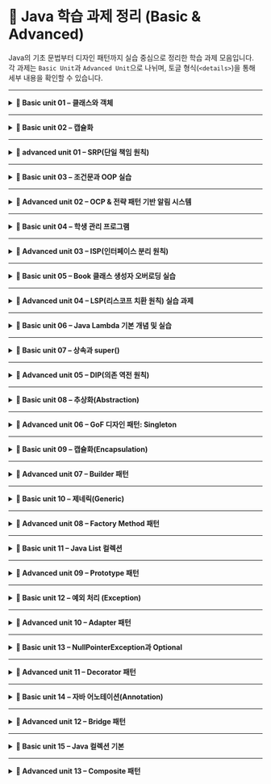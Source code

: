 # 📘 Java 학습 과제 정리 (Basic & Advanced)

Java의 기초 문법부터 디자인 패턴까지 실습 중심으로 정리한 학습 과제 모음입니다.  
각 과제는 `Basic Unit`과 `Advanced Unit`으로 나뉘며, 토글 형식(`<details>`)을 통해 세부 내용을 확인할 수 있습니다.

---

<details>
<summary><strong>📘 Basic unit 01 – 클래스와 객체</strong></summary>

<br>

## 1. 클래스 와 객체

## 🧑‍💻 **과제 개요**

- **주제**: "간단한 도서 관리 시스템(Book Management System)" 만들기

---

## 📚 **과제 상세 내용**

### 1️⃣ 기본 클래스 설계

아래 클래스들을 설계하고 구현합니다.

### ✅ `Book` 클래스

- **필드**
    - `String title`
    - `String author`
    - `String isbn`
    - `boolean isBorrowed`
- **메서드**
    - 생성자
    - `borrowBook()` — 대여 처리
    - `returnBook()` — 반납 처리
    - `toString()` — 책 정보 문자열 반환

---

### ✅ `Member` 클래스

- **필드**
    - `String name`
    - `String memberId`
    - `ArrayList<Book> borrowedBooks`
- **메서드**
    - 생성자
    - `borrow(Book book)` — 책 대여
    - `returnBook(Book book)` — 책 반납
    - `listBorrowedBooks()` — 대여 중인 책 목록 출력

---

### ✅ `Library` 클래스

- **필드**
    - `ArrayList<Book> books`
    - `ArrayList<Member> members`
- **메서드**
    - `addBook(Book book)`
    - `addMember(Member member)`
    - `findBookByTitle(String title)`
    - `listAllBooks()`
    - `listAvailableBooks()`

</details>

---

<details>
<summary><strong>📘 Basic unit 02 – 캡슐화</strong></summary>

<br>

## 🟢 문제 1: 기본 캡슐화 연습

### 💬 문제

`Account` 클래스를 작성하세요.

- **필드** *(모두 private)*
  - `String accountNumber`
  - `String ownerName`
  - `double balance`
- **메서드**
  - `deposit(double amount)` — 입금
  - `withdraw(double amount)` — 출금
  - `printAccountInfo()` — 계좌 정보 출력

### ✅ 요구사항

- 외부에서 `balance` 값을 직접 변경할 수 없도록 하고, 반드시 `deposit()`과 `withdraw()`를 통해서만 변경하도록 설계하세요.
- 잔액이 부족할 때 출금이 불가능하도록 처리하세요.
- 실행해볼 수 있는 `Main` 메소드 (`AccountProcessor` 클래스)를 만드세요.

---

## 🟠 문제 2: 캡슐화 심화

### 💬 문제

`Employee` 클래스를 작성하세요.

- **필드** *(모두 private)*
  - `String name`
  - `double salary`
  - `String department`
- **메서드**
  - 생성자
  - Getter (모든 필드)
  - Setter (`salary`는 Setter 제공하지 않음)
  - `changeDepartment(String newDepartment)` — 부서 변경

### ✅ 요구사항

- `salary`는 외부에서 수정할 수 없도록 하고, 읽기만 가능하게 하세요.
- 부서는 `changeDepartment()` 메서드를 통해서만 변경할 수 있도록 설계하세요.
- 실행해볼 수 있는 `Main` 메소드 (`EmployeeProcessor` 클래스)를 만드세요.

</details>

---

<details>
<summary><strong>📙 advanced unit 01 – SRP(단일 책임 원칙)</strong></summary>

<br>

## 📌 과제 개요

- **목적**: 단일 책임 원칙(Single Responsibility Principle, SRP)을 이해하고 코드에 적용
- **언어**: Java (다른 OOP 언어도 가능)
- **주제**: "리포트 생성 및 출력 프로그램" 개선

---

## 🎯 과제 시나리오

한 회사에서 간단한 보고서(Report)를 작성하고 출력하는 프로그램을 개발했습니다.  
그러나 처음 작성된 코드는 **단일 클래스가 여러 가지 역할**을 동시에 하고 있어 유지보수와 확장에 어려움이 있습니다.

---

## ⚠️ 초기 코드

```java
public class Report {
    private String title;
    private String content;

    public Report(String title, String content) {
        this.title = title;
        this.content = content;
    }

    public void printReport() {
        System.out.println("Title: " + title);
        System.out.println("Content: " + content);
    }

    public void saveToFile(String fileName) {
        try {
            java.io.FileWriter writer = new java.io.FileWriter(fileName);
            writer.write("Title: " + title + "\n");
            writer.write("Content: " + content + "\n");
            writer.close();
        } catch (Exception e) {
            e.printStackTrace();
        }
    }
}
```

---

## 🔍 문제점

* `Report` 클래스가 다음 역할을 **모두** 수행하고 있음:

  * 데이터 관리 (제목, 내용)
  * 보고서 출력
  * 파일 저장
* 이로 인해 **단일 책임 원칙 위배**:

  * 변경 사항이 생길 때마다 **한 클래스에 여러 이유로 수정**이 필요함
  * 출력 방식이 바뀌거나, 저장 방식이 바뀌면 Report 자체를 수정해야 함

</details>

---

<details>
<summary><strong>📘 Basic unit 03 – 조건문과 OOP 실습</strong></summary>

<br>

## 🟢 과제 개요

이 과제에서는 **객체 지향 프로그래밍(OOP)의 기본 개념**과 **조건문**을 함께 연습합니다.  
학생들은 실제 객체를 설계하고, 객체의 속성과 메서드를 작성하며, 조건문을 통해 로직을 제어하는 코드를 작성하게 됩니다.

---

## 🟢 과제 시나리오

여러분은 **온라인 쇼핑몰**의 시스템을 개발하는 개발자입니다.  
쇼핑몰에는 여러 고객(`Customer`)이 있으며, 고객은 **회원 등급에 따라 할인 혜택**을 받습니다.

회원 등급은 다음과 같습니다:

- **BASIC**: 할인 없음
- **SILVER**: 5% 할인
- **GOLD**: 10% 할인

---

## 🟢 요구사항

### 1️⃣ `Customer` 클래스 작성

- **필드(속성)**:
  - `String name`
  - `String grade`
  - `int point`

- **메서드**:
  - `int calculateDiscountPrice(int price)`  
    → 입력받은 상품 가격에서 **회원 등급에 따라 할인된 가격을 반환**합니다.
  - `void showCustomerInfo()`  
    → **고객 이름, 등급, 적립 포인트를 출력**합니다.

---

### 2️⃣ 조건문 사용

- `calculateDiscountPrice()` 메서드 내부에서  
  `if-else` 조건문을 사용하여 등급에 따른 할인률을 계산합니다.

---

## 🟢 추가 과제 (선택)

- `earnPoints(int price)` 메서드를 만들어서  
  → **구매 금액의 1%를 적립 포인트로 추가**하는 기능을 구현하세요.

- 고객 등급에 따라 **추가 포인트를 더 주는 방식으로 확장**해보세요.

예:
- GOLD 등급: 기본 1% + 추가 2% → 총 3% 포인트 적립
- SILVER 등급: 기본 1% + 추가 1% → 총 2% 포인트 적립

</details>

---

<details>
<summary><strong>📙 Advanced unit 02 – OCP & 전략 패턴 기반 알림 시스템</strong></summary>

<br>

## 🧑‍💻 과제 시나리오: 알림(Notification) 시스템 설계

---

### 💡 배경

당신은 한 스타트업의 개발자입니다.  
회사에서는 다양한 방식(이메일, SMS, 앱 푸시 등)으로 사용자에게 알림을 보냅니다.  
기존에는 **이메일 알림만 존재**했지만, 앞으로는 **다양한 알림 방식이 추가될 예정**입니다.

---

## ✅ 단계별 구현

### ✅ 단계 1: 기본 구현

- `Notification` 클래스 작성
  - `send()` 메서드 구현 → `"이메일 전송 완료"` 출력
- `main()` 메서드에서 `Notification` 객체를 생성하고 `send()` 호출
  - 단일 이메일 알림 전송 기능만 포함

---

### ✅ 단계 2: 새로운 요구사항 추가

- 마케팅 팀 요청으로 **SMS 알림 기능을 추가**
- 기존 코드를 **최대한 수정하지 않고** 기능 확장
- 🔑 **힌트**: OCP(Open-Closed Principle) 원칙 적용 → 기존 클래스는 그대로 두고 새로운 클래스를 추가하여 확장

---

### ✅ 단계 3: 인터페이스/추상 클래스 도입

- `Notification` 인터페이스(또는 추상 클래스)를 정의
  - `send()` 메서드 선언
- 하위 구현 클래스 작성:
  - `EmailNotification`
  - `SMSNotification`
- `main()` 메서드에서 `Notification` 타입으로 객체를 생성해 호출
  - → **알림 방식이 유연하게 교체 가능**

---

### ✅ 단계 4: 추가 확장

- `PushNotification` 클래스 추가
- 클라이언트 코드에서 **알림 방식을 조합**하여 여러 방식으로 전송 가능하도록 구현

예:
```java
List<Notification> notifications = List.of(
    new EmailNotification(),
    new SMSNotification(),
    new PushNotification()
);

for (Notification n : notifications) {
    n.send();
}
```

---

### ✅ ✨ 보너스 미션: 전략 패턴(Strategy Pattern) 적용

* 알림 전송 방식을 **전략 패턴으로 설계**
* `NotificationSender` 클래스가 전략(`Notification` 인터페이스 구현체)을 받아서 실행

예:

```java
public class NotificationSender {
    private Notification strategy;

    public NotificationSender(Notification strategy) {
        this.strategy = strategy;
    }

    public void execute() {
        strategy.send();
    }
}
```

* 이렇게 하면 실행 시점에 전략을 바꾸는 유연한 알림 시스템을 만들 수 있습니다.

</details>

---

<details>
<summary><strong>📘 Basic unit 04 – 학생 관리 프로그램</strong></summary>

<br>

## 📝 과제: 학생 관리 프로그램 만들기

---

### 📄 과제 내용

1. `Student` 클래스를 작성하세요.

- **속성**:
  - `String name`
  - `int score`

- **메서드**:
  - `void printInfo()` — 학생의 점수를 출력
  - `boolean getHighScore()` — 점수가 90점 이상이면 true 반환

---

2. `Main` 클래스에서 다음 작업을 수행하세요.

- `Student` 객체 5개 이상 생성
- `ArrayList<Student>`에 추가
- `for` 반복문으로 모든 학생의 정보를 출력

---

3. 평균 점수 구하기

- 모든 학생의 평균 점수를 구하고 출력하세요.

---

4. 🔁 선택 과제 (optional)

- `getHighScore()`를 활용해 90점 이상 학생만 출력하기
- 학생을 **점수 순서대로 정렬**하여 출력하기
- `Scanner`를 사용하여 **사용자로부터 학생 정보 입력받기** 기능 추가

</details>

---

<details>
<summary><strong>📙 Advanced unit 03 – ISP(인터페이스 분리 원칙)</strong></summary>

<br>

## 💡 과제 시나리오

### 🔌 배경

당신은 **스마트 홈 시스템**을 개발 중입니다.  
여러 기기(에어컨, 세탁기, 냉장고, 조명 등)가 하나의 공통 인터페이스를 구현하도록 설계되어 있습니다.

```java
public interface SmartDevice {
    void turnOn();
    void turnOff();
    void setTemperature(int temp);
    void setTimer(int seconds);
    void playMusic(String song);
}
````

---

### ⚠️ 문제점

* 모든 기기에 `setTemperature()`와 `playMusic()` 기능이 필요하지 않음
* 예: **조명은 온도 조절/음악 재생 불필요**
* 따라서 이 인터페이스는 **ISP(Interface Segregation Principle)** 를 위반하고 있음

---

## 🛠️ 과제 내용

### 1️⃣ 기존 인터페이스 분석

* 위 인터페이스가 **왜 ISP를 위반하는지** 이유를 문서화하세요.
* 필요하지 않은 기능을 강제로 구현하게 만드는 것이 왜 문제가 되는지 정리

---

### 2️⃣ 인터페이스 재설계

* 기능별로 **작은 인터페이스**로 분리

예시:

```java
public interface PowerControllable {
    void turnOn();
    void turnOff();
}

public interface TemperatureControllable {
    void setTemperature(int temp);
}

public interface MusicPlayable {
    void playMusic(String song);
}

public interface TimerControllable {
    void setTimer(int seconds);
}
```

---

### 3️⃣ 구체 클래스 구현

아래 세 기기를 구현하고, **필요한 인터페이스만 구현**하도록 작성하세요:

* `Light` 클래스 → `PowerControllable`만 구현
* `AirConditioner` 클래스 → `PowerControllable`, `TemperatureControllable`
* `SmartSpeaker` 클래스 → `PowerControllable`, `MusicPlayable`

> 각 클래스에서 필요 없는 기능을 포함하지 않도록 인터페이스를 분리하여 설계하세요.

</details>

---

<details>
<summary><strong>📘 Basic unit 05 – Book 클래스 생성자 오버로딩 실습</strong></summary>

<br>

## 📘 과제 제목: Book 클래스 만들기

---

### 📌 목적

- 클래스 설계
- 생성자 오버로딩 연습
- 필드 초기화 확인

---

### 🧩 요구 사항

#### ✅ 1. `Book` 클래스 정의

다음과 같은 **필드**를 갖는 `Book` 클래스를 생성하세요:

- `String title` : 책 제목
- `String author` : 저자
- `int price` : 가격

---

#### ✅ 2. 생성자 오버로딩

- **기본 생성자**  
  → 제목, 저자, 가격을 `"제목 없음"`, `"저자 미상"`, `0`으로 초기화

- **매개변수 2개 생성자**  
  → 제목과 저자를 받아 초기화하고 가격은 `0`으로 설정

- **매개변수 3개 생성자**  
  → 모든 필드를 전달받아 초기화

---

#### ✅ 3. 출력용 메서드

- `void printInfo()` 메서드를 작성하세요.  
  → 다음 형식으로 출력되도록 구현:
```

제목: OOO / 저자: OOO / 가격: OOO원

````

</details>

---

<details>
<summary><strong>📙 Advanced unit 04 – LSP(리스코프 치환 원칙) 실습 과제</strong></summary>

<br>

## ✨ 실습 과제

---

### ✅ 문제 1: `Rectangle`과 `Square` 설계하기

1. `Shape`라는 추상 클래스를 작성하세요.

- 추상 메서드: `int getArea()`

2. `Rectangle` 클래스를 작성하세요.

- 속성: `width`, `height`
- 메서드:
  - `setWidth(int width)`
  - `setHeight(int height)`
  - `getArea()`

3. `Square` 클래스를 작성하세요.

- `Rectangle` 클래스를 **상속**
- `setWidth()`와 `setHeight()`를 **재정의**
  - 항상 **가로 = 세로**가 되도록 설정

4. `Main` 클래스에서 실험 코드 작성:

```java
Rectangle rect = new Square();
rect.setWidth(5);
rect.setHeight(10);
System.out.println(rect.getArea());
````

* ❓ 예상한 넓이와 실제 출력된 넓이가 왜 다른지 설명하세요.

---

### ✅ 문제 2: LSP 위반 분석하기

* 위 코드에서 발생한 문제를 **분석**하세요.
* ❓ `Square`가 `Rectangle`을 상속받으면 안 되는 이유는?
* ❓ 리스코프 치환 원칙(LSP)의 관점에서 **위반된 부분은 무엇인가요?**

---

### ✅ 문제 3: 설계를 개선하기

* `Square`가 `Rectangle`을 **상속받지 않도록 변경**

* `Rectangle`, `Square` 모두 **`Shape`를 직접 상속**하도록 변경

* 각각의 클래스에서 `getArea()`를 올바르게 구현

* `Main` 클래스에서 `Shape[]` 또는 `List<Shape>`에
  `Rectangle`, `Square` 객체를 담고 **반복문으로 넓이 출력**

* ❓ 개선된 설계가 어떻게 **LSP를 만족**하게 되었는지 설명하세요.

</details>

---

<details>
<summary><strong>📘 Basic unit 06 – Java Lambda 기본 개념 및 실습</strong></summary>

<br>

## 💡 Java Lambda란?

**람다(Lambda Expression)**는 간단한 "익명 함수"를 표현하는 문법입니다.  
Java 8부터 도입되었으며, 주로 아래의 목적을 위해 사용됩니다:

- 불필요한 익명 클래스 제거
- 코드 간결화
- 컬렉션/스트림 처리 간편화

---

## ✍️ 기본 문법

```java
(매개변수) -> { 실행문 }
````

### ✅ 예제 1: 간단한 함수

```java
(x, y) -> x + y
```

### ✅ 예제 2: 매개변수 하나

```java
n -> n * n
```

(괄호 생략 가능)

### ✅ 예제 3: 블록 형태

```java
(x, y) -> {
    int sum = x + y;
    return sum;
}
```

---

## 🧩 클래스 vs Lambda 비교

### <클래스 방식>

```java
public class Calculator {
    public static int add(int x, int y) {
        return x + y;
    }

    public static void main(String[] args) {
        int result = add(5, 3);
        System.out.println("5 + 3 = " + result);
    }
}
```

### \<Lambda 방식>

```java
import java.util.function.BiFunction;

public class Calculator {
    public static void main(String[] args) {
        BiFunction<Integer, Integer, Integer> add = (x, y) -> x + y;

        int result = add.apply(5, 3);
        System.out.println("5 + 3 = " + result);
    }
}
```

---

## ✅ 함수형 인터페이스

람다는 반드시 **함수형 인터페이스**와 함께 사용됩니다.

> 함수형 인터페이스: 추상 메서드가 **하나만 있는** 인터페이스
> 예: `Runnable`, `Comparator<T>`, `Function<T, R>`, `Predicate<T>`, ...

### Runnable 예제

```java
Runnable run = () -> System.out.println("Hello Lambda!");
run.run();
```

### Comparator 예제

```java
Comparator<Integer> comp = (a, b) -> a - b;
int result = comp.compare(5, 3);  // 출력: 2
```

---

## 💬 Stream과 함께 사용

```java
List<String> list = List.of("apple", "banana", "orange");

list.stream()
    .filter(s -> s.contains("a"))
    .forEach(s -> System.out.println(s));
```

---

## ✅ 문법 축약 규칙

* 매개변수 하나면 괄호 생략 가능
* 실행문 하나면 중괄호 `{}` 생략 가능
* `return`도 생략 가능

### 예시 (비교):

```java
// 익명 클래스 방식
Comparator<String> comp = new Comparator<String>() {
    public int compare(String a, String b) {
        return a.compareTo(b);
    }
};

// 람다식
Comparator<String> comp = (a, b) -> a.compareTo(b);
```

---

## 🧩 함수형 인터페이스 예시

```java
@FunctionalInterface
interface MyFunction {
    int doSomething(int x, int y);
}

// 사용 예
MyFunction add = (a, b) -> a + b;
System.out.println(add.doSomething(3, 4));  // 출력: 7
```

---

## 🧰 주요 함수형 인터페이스 (java.util.function)

| 인터페이스             | 메서드 시그니처              | 설명                      |
| ----------------- | --------------------- | ----------------------- |
| Function\<T, R>   | `R apply(T t)`        | 입력 T → 출력 R             |
| Consumer<T>       | `void accept(T t)`    | 입력만 있고 출력 없음            |
| Supplier<T>       | `T get()`             | 입력 없이 T를 반환             |
| Predicate<T>      | `boolean test(T t)`   | 조건 판별                   |
| UnaryOperator<T>  | `T apply(T t)`        | T → T (Function 특수화)    |
| BinaryOperator<T> | `T apply(T t1, T t2)` | T, T → T (Function 특수화) |

---

## 🧪 실습 예제

### ✅ 1. Runnable - 쓰레드 실행 간단화

```java
public class LambdaExample1 {
    public static void main(String[] args) {
        Runnable r1 = new Runnable() {
            public void run() {
                System.out.println("Thread 1 실행");
            }
        };

        Runnable r2 = () -> System.out.println("Thread 2 실행");

        new Thread(r1).start();
        new Thread(r2).start();
    }
}
```

---

### ✅ 2. Comparator - 리스트 정렬

```java
import java.util.*;

public class LambdaExample2 {
    public static void main(String[] args) {
        List<String> names = Arrays.asList("Kim", "Lee", "Park", "Choi");

        names.sort((a, b) -> a.length() - b.length());

        names.forEach(System.out::println);
    }
}
```

---

### ✅ 3. Consumer - forEach로 출력

```java
import java.util.function.Consumer;
import java.util.Arrays;
import java.util.List;

public class LambdaExample3 {
    public static void main(String[] args) {
        List<Integer> nums = Arrays.asList(10, 20, 30);

        Consumer<Integer> printNum = n -> System.out.println("값: " + n);

        nums.forEach(printNum);
    }
}
```

---

### ✅ 4. Predicate - 조건 필터링

```java
import java.util.function.Predicate;
import java.util.Arrays;
import java.util.List;

public class LambdaExample4 {
    public static void main(String[] args) {
        List<String> names = Arrays.asList("apple", "banana", "avocado", "grape");

        Predicate<String> startsWithA = s -> s.startsWith("a");

        names.stream()
            .filter(startsWithA)
            .forEach(System.out::println); // 출력: apple, avocado
    }
}
```

---

### ✅ 5. Function - 변환 후 출력

```java
import java.util.function.Function;
import java.util.Arrays;
import java.util.List;

public class LambdaExample5 {
    public static void main(String[] args) {
        List<String> list = Arrays.asList("one", "two", "three");

        Function<String, Integer> lengthFunction = s -> s.length();

        list.stream()
            .map(lengthFunction)
            .forEach(System.out::println); // 출력: 3, 3, 5
    }
}
```

---

## ⚠️ 주의사항

* 람다는 반드시 추상 메서드가 **1개뿐인 인터페이스(@FunctionalInterface)** 에서만 사용 가능
* 상태 없는(stateless) 방식으로 사용하는 것이 바람직
* Checked Exception은 람다 내부에서 반드시 **try-catch 처리하거나 throws** 해야 함

</details>

---

<details>
<summary><strong>📘 Basic unit 07 – 상속과 super()</strong></summary>

<br>

## 📁 예제 구조 요약

- **부모 클래스**: `Person`
- **자식 클래스 1**: `Student`
- **자식 클래스 2**: `Worker`
- 메인 클래스에서 각 객체를 생성하고, 상속된 메서드와 고유 메서드를 호출

---

## 💡 클래스 설계

### 1. `Person` 클래스 (부모)

```java
public class Person {
    String name;
    int age;

    public Person(String name, int age) {
        this.name = name;
        this.age = age;
    }

    public void introduce() {
        System.out.println("안녕하세요, 저는 " + name + "이고 나이는 " + age + "살입니다.");
    }
}
```

---

### 2. `Student` 클래스 (자식)

```java
public class Student extends Person {
    String school;

    public Student(String name, int age, String school) {
        super(name, age); // 부모 생성자 호출
        this.school = school;
    }

    public void study() {
        System.out.println(name + "은(는) " + school + "에서 공부하고 있습니다.");
    }
}
```

---

### 3. `Worker` 클래스 (자식)

```java
public class Worker extends Person {
    String company;

    public Worker(String name, int age, String company) {
        super(name, age);
        this.company = company;
    }

    public void work() {
        System.out.println(name + "은(는) " + company + "에서 일하고 있습니다.");
    }
}
```

---

### 4. `Main` 클래스에서 객체 생성 및 실행

```java
public class Main {
    public static void main(String[] args) {
        Student s = new Student("지민", 20, "서울대학교");
        Worker w = new Worker("민수", 30, "카카오");

        s.introduce(); // Person 클래스 메서드
        s.study();     // Student 클래스 메서드

        System.out.println();

        w.introduce(); // Person 클래스 메서드
        w.work();      // Worker 클래스 메서드
    }
}
```

---

## 🖥️ 실행 결과

```bash
안녕하세요, 저는 지민이고 나이는 20살입니다.
지민은(는) 서울대학교에서 공부하고 있습니다.

안녕하세요, 저는 민수이고 나이는 30살입니다.
민수은(는) 카카오에서 일하고 있습니다.
```

---

## 🎯 연습 포인트

* `super()`를 통한 생성자 호출
* 상속된 메서드(`introduce`) 사용
* 자식 클래스 고유 메서드 호출
* 객체 다형성 연습 (업캐스팅/다운캐스팅 추가 가능)

</details>

---


<details>
<summary><strong>📙 Advanced unit 05 – DIP(의존 역전 원칙)</strong></summary>

<br>

# 📘 DIP 과제 : 결제 시스템 설계

---

## 🎯 과제 목표

- DIP(Dependency Inversion Principle)를 통해 결제 시스템의 유연성과 확장성을 확보한다.
- 추상화된 인터페이스를 중심으로 고수준 모듈이 저수준 모듈에 의존하지 않도록 설계한다.
- DIP를 통해 **“카드 → 계좌 → 포인트” 등 다양한 결제 수단을 플러그인처럼 교체 가능하게** 설계해본다.

---

## 🧾 과제 시나리오

당신은 쇼핑몰의 **결제 시스템**을 개발하고 있습니다. 기본적으로 **신용카드 결제**를 지원하며, 추후에 **계좌이체, 포인트 결제, 가상화폐 결제** 등을 추가할 수 있어야 합니다.

---

## ❌ Step 1: DIP를 위반한 결제 시스템 작성

```java
public class CardPayment {
    public void pay(int amount) {
        System.out.println("카드로 " + amount + "원 결제합니다.");
    }
}

public class OrderService {
    private CardPayment cardPayment = new CardPayment();

    public void checkout(int amount) {
        cardPayment.pay(amount);
    }
}
```

### 🔍 문제점

* `OrderService`는 `CardPayment`에 직접 의존하므로 다른 결제수단으로 확장하거나 교체하기 어려움
* DIP 위반 구조

---

## ✅ Step 2: DIP 적용하여 리팩토링

### 리팩토링 요구사항

1. **`Payment` 인터페이스**를 생성하세요.
2. `CardPayment`, `BankTransfer`, `PointPayment` 클래스는 `Payment` 인터페이스를 구현하도록 하세요.
3. `OrderService`는 `Payment` 인터페이스에만 의존하도록 변경하고, 생성자 주입을 통해 의존성을 주입받도록 하세요.

### 기대 예시

```java
public interface Payment {
    void pay(int amount);
}

public class CardPayment implements Payment {
    public void pay(int amount) {
        System.out.println("카드로 " + amount + "원 결제합니다.");
    }
}

public class PointPayment implements Payment {
    public void pay(int amount) {
        System.out.println("포인트로 " + amount + "원 결제합니다.");
    }
}

public class OrderService {
    private final Payment payment;

    public OrderService(Payment payment) {
        this.payment = payment;
    }

    public void checkout(int amount) {
        payment.pay(amount);
    }
}
```

---

## 🧪 Step 3: 테스트 코드

```java
public class Main {
    public static void main(String[] args) {
        Payment card = new CardPayment();
        Payment point = new PointPayment();

        OrderService order1 = new OrderService(card);
        order1.checkout(10000);

        OrderService order2 = new OrderService(point);
        order2.checkout(5000);
    }
}
```

</details>

---

<details>
<summary><strong>📘 Basic unit 08 – 추상화(Abstraction)</strong></summary>

<br>

## 🧠 추상화(Abstraction)란?

### 📌 개념

**추상화란** 복잡한 내부 구현을 숨기고, **중요한 기능만을 외부에 드러내는 객체지향 설계 원칙**입니다.  
사용자는 *어떻게 동작하는지*보다는 *무엇을 할 수 있는지*에 집중할 수 있게 됩니다.

> "무엇을 할 수 있는지 정의하고, 어떻게 동작하는지는 숨긴다."

### 📎 Java에서 추상화 구현 방법

1. **추상 클래스 (`abstract class`)** – 일부 구현 가능, 상속 후 확장
2. **인터페이스 (`interface`)** – 구현 없이 계약(기능 정의)만, 다중 구현 가능

---

## ✅ 추상 클래스 예시

```java
abstract class Animal {
    abstract void makeSound();

    void sleep() {
        System.out.println("Animal is sleeping...");
    }
}

class Dog extends Animal {
    @Override
    void makeSound() {
        System.out.println("Woof!");
    }
}
````

---

## ✅ 인터페이스 예시

```java
interface Flyable {
    void fly();
}

class Airplane implements Flyable {
    @Override
    public void fly() {
        System.out.println("Airplane is flying!");
    }
}
```

---

## 🧪 추상화의 장점

| 장점      | 설명                        |
| ------- | ------------------------- |
| 코드 구조화  | 인터페이스를 통한 일관된 규약 제공       |
| 유지보수성   | 구현체만 교체하면 기능 확장 가능        |
| 다형성과 결합 | 다양한 구현체를 동일한 방식으로 다룰 수 있음 |

---

## 💻 코딩 과제

### 🎯 과제 1: `Shape` 추상 클래스

```java
abstract class Shape {
    abstract double area();
}

class Rectangle extends Shape {
    private double width;
    private double height;

    Rectangle(double w, double h) {
        this.width = w;
        this.height = h;
    }

    double area() {
        return width * height;
    }
}

class Circle extends Shape {
    private double radius;

    Circle(double r) {
        this.radius = r;
    }

    double area() {
        return Math.PI * radius * radius;
    }
}

public class Main {
    public static void main(String[] args) {
        Shape s1 = new Rectangle(4, 5);
        Shape s2 = new Circle(3);

        System.out.println(s1.area());
        System.out.println(s2.area());
    }
}
```

---

### 🎯 과제 2: `Payment` 인터페이스

```java
interface Payment {
    void pay(int amount);
}

class CreditCardPayment implements Payment {
    public void pay(int amount) {
        System.out.println("Credit card paid: " + amount);
    }
}

class KakaoPay implements Payment {
    public void pay(int amount) {
        System.out.println("KakaoPay paid: " + amount);
    }
}

public class Main {
    public static void main(String[] args) {
        Payment method;

        method = new CreditCardPayment();
        method.pay(5000);

        method = new KakaoPay();
        method.pay(7000);
    }
}
```

---

## 🔚 정리

* **추상화는 중요한 것만 외부에 보여줌**
* **추상 클래스는 공통 로직 + 템플릿 제공**
* **인터페이스는 동작 계약을 정의하고 구현은 다양한 방식으로 가능**

</details>

---

<details>
<summary><strong>📙 Advanced unit 06 – GoF 디자인 패턴: Singleton</strong></summary>

<br>

## 📖 GoF 디자인 패턴이란?

GoF(Gang of Four) 디자인 패턴은 소프트웨어 설계에서 자주 반복되는 문제를 해결하기 위한 **23가지 설계 패턴**을 체계화한 것입니다.

> 출처: 『Design Patterns: Elements of Reusable Object-Oriented Software (1994)』

---

## 🧱 패턴 분류

### 1. 생성(Creational) 패턴
- Singleton, Factory Method, Abstract Factory, Builder, Prototype

### 2. 구조(Structural) 패턴
- Adapter, Bridge, Composite, Decorator, Facade, Flyweight, Proxy

### 3. 행위(Behavioral) 패턴
- Observer, Strategy, Command, Iterator, Mediator, Memento, State, Template Method, Chain of Responsibility, Visitor, Interpreter

---

## 🧭 Singleton 패턴이란?

### 🔹 정의
- 하나의 인스턴스만 생성하고, 어디서든 동일한 객체를 사용할 수 있도록 보장하는 패턴

### 🔹 사용 예
- 설정 관리, 로그 시스템, DB 연결 관리, 캐시 등

---

## ✅ 1. Lazy Initialization (기본 구현)

```java
public class Singleton {
    private static Singleton instance;

    private Singleton() {}

    public static Singleton getInstance() {
        if (instance == null) {
            instance = new Singleton();
        }
        return instance;
    }
}
````

⚠️ 멀티스레드 환경에서는 인스턴스가 2개 생성될 수 있음

---

## ✅ 2. Synchronized 방식

```java
public class Singleton {
    private static Singleton instance;

    private Singleton() {}

    public static synchronized Singleton getInstance() {
        if (instance == null) {
            instance = new Singleton();
        }
        return instance;
    }
}
```

✅ 스레드 안전 / ⚠️ 성능 저하 우려

---

## ✅ 3. Double-Checked Locking

```java
public class Singleton {
    private static volatile Singleton instance;

    private Singleton() {}

    public static Singleton getInstance() {
        if (instance == null) {
            synchronized(Singleton.class) {
                if (instance == null) {
                    instance = new Singleton();
                }
            }
        }
        return instance;
    }
}
```

✅ 성능 + 스레드 안전 모두 만족
🔍 `volatile`: 중간 생성 상태에서 노출 방지

---

## ✅ 4. 내부 정적 클래스 (Lazy Holder Idiom)

```java
public class Singleton {
    private Singleton() {}

    private static class Holder {
        private static final Singleton INSTANCE = new Singleton();
    }

    public static Singleton getInstance() {
        return Holder.INSTANCE;
    }
}
```

✅ 가장 안전하고 효율적인 방식
✅ Lazy Loading, 성능 우수

---

## 🧪 테스트 코드

```java
public class Main {
    public static void main(String[] args) {
        Singleton a = Singleton.getInstance();
        Singleton b = Singleton.getInstance();

        System.out.println(a == b);  // true
    }
}
```

---

## 🔚 요약

| 방식                     | 스레드 안전 | 성능 | 권장 여부 |
| ---------------------- | ------ | -- | ----- |
| Lazy 초기화               | ❌      | ✅  | ❌     |
| synchronized 메서드       | ✅      | ❌  | ⚠️    |
| Double-Checked Locking | ✅      | ✅  | ✅     |
| 내부 정적 클래스              | ✅      | ✅  | ✅👍   |

</details>

---

<details>
<summary><strong>📘 Basic unit 09 – 캡슐화(Encapsulation)</strong></summary>

<br>

## 🔐 캡슐화(Encapsulation)란?

### ✅ 정의

Java에서 **캡슐화**는 클래스의 **필드(멤버 변수)**를 `private`으로 선언하여 **외부에서 직접 접근하지 못하게 막고**, **public getter/setter 메서드**를 통해 간접적으로 접근하도록 만드는 것을 말합니다.

> ➤ 핵심은 "정보 은닉 (Information Hiding)"  
> ➤ 데이터를 보호하고, 객체가 스스로 자신의 상태를 관리하도록 합니다.

---

## 🧪 실습 예제: `Student` 클래스 만들기

### 🎯 목표

- 필드에 직접 접근하지 않고 메서드로만 접근하도록 설계
- 유효성 검사 포함한 setter 메서드 활용

### 📄 `Student.java`

```java
public class Student {
    private String name;
    private int score;

    public Student(String name, int score) {
        this.name = name;
        setScore(score);
    }

    public String getName() {
        return name;
    }

    public int getScore() {
        return score;
    }

    public void setScore(int score) {
        if (score >= 0 && score <= 100) {
            this.score = score;
        } else {
            System.out.println("점수는 0 ~ 100 사이여야 합니다.");
        }
    }

    public void printInfo() {
        System.out.println("이름: " + name + ", 점수: " + score);
    }
}
````

---

### 📄 `Main.java`

```java
public class Main {
    public static void main(String[] args) {
        Student s1 = new Student("홍길동", 85);
        s1.printInfo();

        s1.setScore(95);
        s1.printInfo();

        s1.setScore(150);  // 유효성 검사 실패
    }
}
```

---

## 🔍 요약 정리

| 항목              | 설명            |
| --------------- | ------------- |
| `private`       | 외부에서 직접 접근 방지 |
| `getter/setter` | 안전한 접근 수단 제공  |
| 유효성 검사          | 무결성 유지 가능     |
| `printInfo()`   | 외부 출력 메서드 제공  |

---

## 🧩 연습 과제

1. `grade` 필드를 추가하고 1\~6만 허용하도록 설정
2. 점수를 기준으로 `"A"`, `"B"`, `"C"` 등의 등급을 반환하는 `getGradeLevel()` 메서드 작성
3. 여러 학생을 리스트에 담고 반복 출력

</details>

---

<details>
<summary><strong>📙 Advanced unit 07 – Builder 패턴</strong></summary>

<br>

## 🧱 Builder 디자인 패턴이란?

### ✅ 정의

**Builder 패턴**은 복잡한 객체의 생성 과정을 단계별로 분리하여,  
**객체 생성 로직을 캡슐화**하고 **가독성과 유연성**을 향상시키는 생성(Creational) 디자인 패턴입니다.

---

## 🎯 사용 시점

- 생성자의 매개변수가 많을 때 (가독성 저하 방지)
- 선택 필드가 다양하게 조합될 수 있을 때
- 불변 객체를 생성하고 싶을 때

---

## 📦 예제: `User` 클래스 Builder 적용

```java
public class User {
    private final String name;
    private final String email;
    private final int age;
    private final String address;

    private User(UserBuilder builder) {
        this.name = builder.name;
        this.email = builder.email;
        this.age = builder.age;
        this.address = builder.address;
    }

    public static class UserBuilder {
        private final String name;
        private final String email;
        private int age;
        private String address;

        public UserBuilder(String name, String email) {
            this.name = name;
            this.email = email;
        }

        public UserBuilder age(int age) {
            this.age = age;
            return this;
        }

        public UserBuilder address(String address) {
            this.address = address;
            return this;
        }

        public User build() {
            return new User(this);
        }
    }
}
````

---

### 🚀 사용 예

```java
public class Main {
    public static void main(String[] args) {
        User user1 = new User.UserBuilder("홍길동", "hong@example.com")
                            .age(30)
                            .address("서울시 강남구")
                            .build();

        System.out.println(user1.getName());
        System.out.println(user1.getEmail());
    }
}
```

---

## 🧠 Builder 패턴의 장점

| 장점       | 설명              |
| -------- | --------------- |
| 가독성      | 메서드 체이닝으로 읽기 쉬움 |
| 불변성      | 생성 후 변경 불가      |
| 선택 필드 처리 | 필수/선택 필드 구분 가능  |
| 오버로딩 해결  | 매개변수 수 증가 문제 해소 |

---

## 🧪 Builder 패턴 실습 과제

### 🟢 과제 1: `Computer` 클래스

* 필수: `cpu`, `ram`
* 선택: `storage`, `graphicsCard`, `wifiEnabled`

```java
Computer comp = new Computer.Builder("Intel i7", "16GB")
                    .storage("1TB SSD")
                    .graphicsCard("RTX 4060")
                    .wifiEnabled(true)
                    .build();
```

---

### 🔴 과제 2: `Meal` 클래스

* 필수: `mainDish`, `calories`
* 선택: `sideDish`, `drink`, `dessert`, `note`
* `describe()` 메서드로 출력

```java
Meal breakfast = new Meal.Builder("오트밀", 350)
                      .sideDish("바나나")
                      .drink("두유")
                      .note("아침은 포만감 위주")
                      .build();

breakfast.describe();
```

---

## 📌 참고 팁

* Lombok의 `@Builder`도 가능하지만 직접 구현 추천
* 실무에서 자주 사용됨 (특히 DTO, 설정 객체 등)

</details>

---

<details>
<summary><strong>📘 Basic unit 10 – 제네릭(Generic)</strong></summary>

<br>

## 📌 1. 제네릭이란?

> 클래스나 메서드를 정의할 때 사용할 데이터 타입을 고정하지 않고, 사용하는 시점에서 타입을 지정할 수 있는 기능

```java
List<String> list = new ArrayList<>();
````

* `List`는 제네릭 인터페이스
* `String`은 타입 매개변수 (Type Parameter)

---

## 🎯 2. 제네릭을 사용하는 이유

| 목적        | 설명                        |
| --------- | ------------------------- |
| 타입 안전성 보장 | 컴파일 시 타입 오류 방지            |
| 형변환 제거    | Object → (String) 캐스팅 불필요 |
| 재사용성 향상   | 다양한 타입을 하나의 코드로 처리 가능     |

---

## 🧪 3. 제네릭 클래스 예제

```java
public class Box<T> {
    private T item;
    public void set(T item) { this.item = item; }
    public T get() { return item; }
}
```

```java
Box<String> box = new Box<>();
box.set("Hello");
String value = box.get();  // 형변환 없이 사용 가능
```

---

## 🧪 4. 제네릭 메서드 예제

```java
public class Util {
    public static <T> void print(T value) {
        System.out.println(value);
    }
}
```

```java
Util.print("Hello");
Util.print(123);
```

---

## ⚙️ 5. 제네릭 와일드카드

| 구문              | 의미                  |
| --------------- | ------------------- |
| `<?>`           | 어떤 타입이든 허용          |
| `<? extends T>` | T의 하위 타입 허용 (상한 제한) |
| `<? super T>`   | T의 상위 타입 허용 (하한 제한) |

```java
public void printNumbers(List<? extends Number> list) { ... }
public void addIntegers(List<? super Integer> list) { ... }
```

---

## ✅ 6. 제네릭 제한사항

* 기본형 타입 사용 불가 (`List<int>` ❌ → `List<Integer>`)
* static 필드에 타입 매개변수 사용 불가
* 타입 정보는 런타임에 소거 (Type Erasure)
* `instanceof`에서 타입 매개변수 비교 불가

---

## 📚 7. 실제 컬렉션 사용 예

```java
List<String> names = new ArrayList<>();
Map<String, Integer> scores = new HashMap<>();
```

---

## 💡 8. 제네릭과 상속

```java
List<Dog> dogList = new ArrayList<>();
List<Animal> animalList = dogList; // ❌

List<? extends Animal> animalList = dogList; // ✅
```

---

## 🧾 9. 정리표

| 문법                 | 의미                 |
| ------------------ | ------------------ |
| `class Box<T>`     | 제네릭 클래스 정의         |
| `<T> T getValue()` | 제네릭 메서드 정의         |
| `<?>`              | Unbounded wildcard |
| `<? extends T>`    | 상한 제한              |
| `<? super T>`      | 하한 제한              |

---

## ✅ 1단계: 제네릭 클래스 연습

```java
public class Box<T> {
    private T item;
    public void set(T item) { this.item = item; }
    public T get() { return item; }
}

public class Main {
    public static void main(String[] args) {
        Box<String> strBox = new Box<>();
        strBox.set("Hello");
        System.out.println(strBox.get());

        Box<Integer> intBox = new Box<>();
        intBox.set(123);
        System.out.println(intBox.get());
    }
}
```

---

## ✅ 2단계: 제네릭 메서드 연습

```java
public class Util {
    public static <T> void printAll(T[] arr) {
        for (T element : arr) {
            System.out.println(element);
        }
    }
}

public class Main {
    public static void main(String[] args) {
        String[] names = {"Alice", "Bob"};
        Integer[] nums = {1, 2, 3};
        Util.printAll(names);
        Util.printAll(nums);
    }
}
```

---

## ✅ 3단계: 와일드카드 연습

```java
class Animal {
    public void sound() {
        System.out.println("동물이 소리를 냅니다.");
    }
}

class Dog extends Animal {
    public void sound() {
        System.out.println("멍멍!");
    }
}

class Cat extends Animal {
    public void sound() {
        System.out.println("야옹~");
    }
}

public class AnimalPrinter {
    public static void printAnimalList(List<? extends Animal> list) {
        for (Animal a : list) {
            a.sound();
        }
    }
}

public class Main {
    public static void main(String[] args) {
        List<Dog> dogs = List.of(new Dog(), new Dog());
        List<Cat> cats = List.of(new Cat());
        AnimalPrinter.printAnimalList(dogs);
        AnimalPrinter.printAnimalList(cats);
    }
}
```

---

## ✅ 4단계: 제네릭 + 인터페이스 활용

```java
interface Product {
    double getPrice();
}

class Book implements Product {
    public double getPrice() { return 12000.0; }
}

class Phone implements Product {
    public double getPrice() { return 999000.0; }
}

class PriceCalculator {
    public static <T extends Product> double calculateTotal(List<T> list) {
        double total = 0;
        for (T item : list) {
            total += item.getPrice();
        }
        return total;
    }
}

public class Main {
    public static void main(String[] args) {
        List<Book> books = List.of(new Book(), new Book());
        List<Phone> phones = List.of(new Phone());
        System.out.println("총 책 가격: " + PriceCalculator.calculateTotal(books));
        System.out.println("총 폰 가격: " + PriceCalculator.calculateTotal(phones));
    }
}
```

</details>

---

<details>
<summary><strong>📙 Advanced unit 08 – Factory Method 패턴</strong></summary>

<br>

## 🧠 Factory Method 패턴이란?

> 객체 생성을 서브클래스에 위임하는 디자인 패턴  
> 상위 클래스는 객체가 **무엇인지 모른 채**, 하위 클래스에서 생성 책임을 맡습니다.

---

## 🎯 사용 목적

| 목적             | 설명 |
|------------------|------|
| 객체 생성의 유연성 | 새로운 객체를 쉽게 생성할 수 있음 |
| DIP 준수         | 상위 클래스가 하위 구현에 의존하지 않음 |
| OCP 준수         | 기존 코드를 변경하지 않고 기능 확장 가능 |

---

## 📦 구조 구성 요소

```java
Product                // 제품 인터페이스
ConcreteProduct        // 실제 제품 구현체
Creator                // 팩토리 추상 클래스
ConcreteCreator        // 팩토리 구현체
````

---

## ✅ 실전 예제: 결제 시스템

### 1. `Payment` 인터페이스

```java
public interface Payment {
    void pay(int amount);
}
```

---

### 2. 구체 결제 클래스

```java
public class CardPayment implements Payment {
    public void pay(int amount) {
        double fee = amount * 0.02;
        System.out.println("카드 결제 완료. 수수료: " + fee + "원");
    }
}

public class KakaoPay implements Payment {
    public void pay(int amount) {
        double fee = 500;
        System.out.println("카카오페이 결제 완료. 수수료: " + fee + "원");
    }
}
```

---

### 3. 추상 팩토리 클래스

```java
public abstract class PaymentFactory {
    public void process(int amount) {
        Payment payment = createPayment();  // 객체 생성 책임 분리
        payment.pay(amount);
    }

    protected abstract Payment createPayment();  // 팩토리 메서드
}
```

---

### 4. 구체 팩토리 클래스

```java
public class CardPaymentFactory extends PaymentFactory {
    protected Payment createPayment() {
        return new CardPayment();
    }
}

public class KakaoPayFactory extends PaymentFactory {
    protected Payment createPayment() {
        return new KakaoPay();
    }
}
```

---

### 5. 클라이언트 코드

```java
public class Main {
    public static void main(String[] args) {
        PaymentFactory factory1 = new CardPaymentFactory();
        factory1.process(10000);

        PaymentFactory factory2 = new KakaoPayFactory();
        factory2.process(10000);
    }
}
```

---

## 📋 실행 결과

```
카드 결제 완료. 수수료: 200.0원
카카오페이 결제 완료. 수수료: 500.0원
```

---

## 💡 핵심 요약

| 항목     | 설명                                           |
| ------ | -------------------------------------------- |
| 핵심 메서드 | `protected abstract Payment createPayment()` |
| 역할 분리  | 객체 생성 vs 비즈니스 로직 실행 분리                       |
| 확장성    | 새로운 클래스만 추가하면 기능 확장 가능                       |

---

## 🎓 과제: 알림 시스템 – Notification Factory

### 📌 목표

* **SMS, Email, Slack** 각각의 전송 로직을 가지는 `Notification` 객체를 설계
* 팩토리 메서드로 적절한 알림 객체를 생성
* 클라이언트는 `NotificationFactory`만 이용해 전송 처리

### 예시 구조

```java
interface Notification {
    void notify(String msg);
}

class EmailNotification implements Notification { ... }
class SmsNotification implements Notification { ... }
class SlackNotification implements Notification { ... }

abstract class NotificationFactory {
    public void send(String msg) {
        Notification notification = createNotification();
        notification.notify(msg);
    }
    protected abstract Notification createNotification();
}

class EmailNotificationFactory extends NotificationFactory { ... }
class SmsNotificationFactory extends NotificationFactory { ... }
// 등등
```

> 이 구조를 통해 **새로운 알림 방식이 추가되어도 클라이언트는 그대로 유지**됩니다.

</details>

---

<details>
<summary><strong>📘 Basic unit 11 – Java List 컬렉션</strong></summary>

<br>

### Java에서 `List`란?

Java에서 `List`는 **순서가 있는 데이터 집합을 저장**하는 컬렉션 인터페이스입니다.  
중복 요소를 허용하며, 인덱스를 기반으로 요소에 접근할 수 있습니다.

---

### 주요 특징

- **순서 유지**: 삽입된 순서를 그대로 유지
- **중복 허용**: 동일한 값 여러 번 저장 가능
- **인덱스 접근**: `list.get(index)`로 접근

---

### 대표 구현 클래스

| 클래스명 | 특징 |
|----------|------|
| `ArrayList` | 배열 기반, 빠른 조회, 느린 삽입/삭제 |
| `LinkedList` | 연결 리스트 기반, 빠른 삽입/삭제, 느린 조회 |

---

### ✅ 기본 사용 예시

```java
import java.util.*;

public class ListExample {
    public static void main(String[] args) {
        List<String> fruits = new ArrayList<>();

        fruits.add("Apple");
        fruits.add("Banana");
        fruits.add("Cherry");

        System.out.println("과일 목록: " + fruits.get(0));

        fruits.remove("Banana");
        fruits.add(1, "Mango");

        System.out.println("수정된 목록: " + fruits);
        System.out.println("첫 번째 과일: " + fruits.get(0));

        // 숙제: for문으로 리스트 조회
        for (String fruit : fruits) {
            System.out.println("과일: " + fruit);
        }
    }
}
````

---

## 🧪 과제 1: 학생 이름 목록 다루기

**요구사항:**

1. 학생 이름 5명 이상 추가
2. 특정 학생 이름 삭제
3. 인덱스 기반 조회
4. 전체 목록 출력

```java
import java.util.*;

public class StudentListManager {
    public static void main(String[] args) {
        List<String> students = new ArrayList<>(List.of("Alice", "Bob", "Charlie", "David", "Eve"));

        students.remove("Charlie");

        System.out.println("전체 학생 목록: " + students);
        System.out.println("인덱스 1번 학생: " + students.get(1));
    }
}
```

---

## 🧪 과제 2: 숫자 리스트 최대/최소값

**요구사항:**

1. 정수 10개 저장
2. 최대값, 최소값 출력
3. 오름차순 정렬 후 출력

```java
import java.util.*;

public class NumberAnalyzer {
    public static void main(String[] args) {
        List<Integer> numbers = new ArrayList<>(List.of(5, 3, 8, 2, 9, 1, 6, 7, 4, 0));

        int max = Collections.max(numbers);
        int min = Collections.min(numbers);

        System.out.println("최대값: " + max);
        System.out.println("최소값: " + min);

        Collections.sort(numbers);
        System.out.println("정렬된 리스트: " + numbers);
    }
}
```

---

## 🧪 과제 3: 사용자 입력 리스트 구성

**요구사항:**

* Scanner로 사용자에게 과일 이름 5개를 입력받아 리스트 구성 후 출력

```java
import java.util.*;

public class FruitCollector {
    public static void main(String[] args) {
        Scanner sc = new Scanner(System.in);
        List<String> fruits = new ArrayList<>();

        System.out.println("과일 이름 5개를 입력하세요:");
        for (int i = 0; i < 5; i++) {
            System.out.print((i + 1) + "번째 과일: ");
            fruits.add(sc.nextLine());
        }

        System.out.println("입력된 과일 목록: " + fruits);
    }
}
```

---

## ✅ 요약

| 항목                        | 설명                   |
| ------------------------- | -------------------- |
| `List<T>`                 | 순서가 있는 데이터 저장용 인터페이스 |
| `ArrayList`               | 빠른 조회, 느린 삽입/삭제      |
| `LinkedList`              | 빠른 삽입/삭제, 느린 조회      |
| `Collections.sort()`      | 정렬 기능 제공             |
| `Collections.max()/min()` | 최대/최소값 계산            |

</details>

---

<details>
<summary><strong>📙 Advanced unit 09 – Prototype 패턴</strong></summary>

<br>

## 🧭 Prototype 패턴이란?

> 기존 객체를 복제하여 새로운 객체를 생성하는 GoF 생성(Creational) 디자인 패턴 중 하나입니다.

---

### 🔤 정의

- `new` 키워드 대신 `clone()`을 사용하여 **객체 복제**
- 복잡하거나 비용이 큰 객체 생성을 **최소화**
- **런타임에 타입을 몰라도 복제 가능**

---

## 🔧 UML 구조

```

+----------------+       +------------------------+
\|   Prototype    |<------+    ConcretePrototype   |
\| +clone()\:Obj   |       | +clone()\:Obj           |
+----------------+       +------------------------+
^
|
+----------------+
\|    Client      |
+----------------+

````

---

## ✅ 특징

| 항목 | 설명 |
|------|------|
| 복제 방식 | 얕은 복사 vs 깊은 복사 |
| 유연성 | 타입에 독립적으로 객체 생성 가능 |
| 성능 | 복잡한 초기화 생략 가능 |
| 주의점 | 깊은 복사 구현 시 오류 유발 가능 |

---

## 🎯 장단점 요약

### ✅ 장점

- 빠른 객체 생성
- 공통 설정 재사용
- 생성 로직 캡슐화 가능

### ❌ 단점

- 깊은 복사가 필요할 경우 구현 복잡도 증가
- 내부 참조가 많을수록 실수 유발 가능

---

## 📁 클래스 구조

- `Shape`: 추상 클래스 (implements `Cloneable`)
- `Circle`, `Rectangle`: `Shape`를 상속하며 복제 구현
- `PrototypeDemo`: 클라이언트 실행부

---

### 🔤 Shape.java

```java
public abstract class Shape implements Cloneable {
    private String color;

    public void setColor(String color) { this.color = color; }
    public String getColor() { return color; }

    public abstract void draw();

    @Override
    public Shape clone() {
        try {
            return (Shape) super.clone();
        } catch (CloneNotSupportedException e) {
            throw new RuntimeException("Clone not supported", e);
        }
    }
}
````

---

### 🔵 Circle.java

```java
public class Circle extends Shape {
    private int radius;

    public Circle(int radius) {
        this.radius = radius;
    }

    @Override
    public void draw() {
        System.out.println("Drawing Circle with radius " + radius + " and color " + getColor());
    }

    public int getRadius() { return radius; }
    public void setRadius(int radius) { this.radius = radius; }
}
```

---

### 🟥 Rectangle.java

```java
public class Rectangle extends Shape {
    private int width;
    private int height;

    public Rectangle(int width, int height) {
        this.width = width;
        this.height = height;
    }

    @Override
    public void draw() {
        System.out.println("Drawing Rectangle " + width + "x" + height + " with color " + getColor());
    }

    public int getWidth() { return width; }
    public void setWidth(int width) { this.width = width; }
}
```

---

### 🧪 PrototypeDemo.java

```java
public class PrototypeDemo {
    public static void main(String[] args) {
        // 원형 객체 생성
        Circle circle1 = new Circle(10);
        circle1.setColor("Red");

        // 복제
        Circle circle2 = (Circle) circle1.clone();
        circle2.setColor("Blue");

        circle1.draw();  // Red
        circle2.draw();  // Blue

        // Rectangle 예시
        Rectangle rect1 = new Rectangle(5, 7);
        rect1.setColor("Green");

        Rectangle rect2 = (Rectangle) rect1.clone();
        rect2.setWidth(10);  // 복제 후 개별 속성 변경

        rect1.draw();  // 5x7
        rect2.draw();  // 10x7
    }
}
```

---

## ✅ 실행 결과 예시

```
Drawing Circle with radius 10 and color Red
Drawing Circle with radius 10 and color Blue
Drawing Rectangle 5x7 with color Green
Drawing Rectangle 10x7 with color Green
```

---

## 💡 Prototype 패턴은 언제 유용한가?

* 객체 생성 비용이 클 때
* 설정이 반복되는 객체가 많을 때
* 다형성과 결합하여 객체를 유연하게 생성하고자 할 때

</details>

---

<details>
<summary><strong>📘 Basic unit 12 – 예외 처리 (Exception)</strong></summary>

<br>

## 1. 🧠 예외란 무엇인가?

- 예외(Exception)란 프로그램 실행 중 발생하는 **예기치 못한 상황**
- 예외가 발생하면 프로그램 흐름이 비정상적으로 종료될 수 있음
- 자바는 try-catch 등을 통해 예외를 **안정적으로 처리 가능**

---

## 2. 🧱 예외의 종류

| 분류 | 설명 | 예시 |
|------|------|------|
| Checked Exception | 컴파일 시 반드시 처리해야 함 | `IOException`, `SQLException` |
| Unchecked Exception | 런타임 시 발생 | `NullPointerException`, `ArithmeticException` |
| Error | JVM의 심각한 문제 | `OutOfMemoryError`, `StackOverflowError` |

---

## 3. 🎯 예외 처리 문법

### try-catch-finally

```java
try {
    // 예외 발생 가능 코드
} catch (ExceptionType e) {
    // 예외 처리
} finally {
    // 항상 실행됨 (선택적)
}
````

### throws 키워드

```java
public void readFile(String path) throws IOException {
    // 예외를 호출자에게 위임
}
```

---

## 4. 💡 주요 예외 클래스

| 클래스                              | 설명             |
| -------------------------------- | -------------- |
| `NullPointerException`           | null 접근 시      |
| `ArithmeticException`            | 0 나누기          |
| `ArrayIndexOutOfBoundsException` | 배열 범위 초과       |
| `NumberFormatException`          | 문자열 → 숫자 변환 실패 |
| `IOException`                    | 입출력 에러         |
| `IllegalArgumentException`       | 부적절한 인자 전달     |

---

## 5. 💻 예제 코드

### ✅ 기본 예외 처리

```java
try {
    int result = 10 / 0;
    System.out.println(result);
} catch (ArithmeticException e) {
    System.out.println("예외 발생: " + e.getMessage());
} finally {
    System.out.println("프로그램 종료");
}
```

---

### ✅ 여러 예외 처리

```java
try {
    String s = null;
    System.out.println(s.length());
} catch (NullPointerException e) {
    System.out.println("Null 객체 참조 에러");
} catch (Exception e) {
    System.out.println("기타 예외: " + e);
}
```

---

### ✅ 사용자 정의 예외

```java
class MyException extends Exception {
    public MyException(String message) {
        super(message);
    }
}

public static void checkAge(int age) throws MyException {
    if (age < 18) {
        throw new MyException("미성년자는 접근할 수 없습니다.");
    }
}
```

---

## 6. 🧪 실습 과제

### 💼 실습 1: 숫자 나누기 프로그램

```java
Scanner sc = new Scanner(System.in);
System.out.print("첫 번째 숫자: ");
int a = sc.nextInt();
System.out.print("두 번째 숫자: ");
int b = sc.nextInt();

try {
    System.out.println("결과: " + (a / b));
} catch (ArithmeticException e) {
    System.out.println("0으로 나눌 수 없습니다.");
}
```

---

### 💼 실습 2: 문자열을 숫자로 변환

```java
Scanner sc = new Scanner(System.in);
System.out.print("숫자로 변환할 문자열: ");
String input = sc.nextLine();

try {
    int num = Integer.parseInt(input);
    System.out.println("변환된 숫자: " + num);
} catch (NumberFormatException e) {
    System.out.println("유효한 숫자가 아닙니다.");
}
```

---

### 💼 실습 3: 사용자 정의 예외

```java
class AgeException extends Exception {
    public AgeException(String msg) {
        super(msg);
    }
}

public static void validateAge(int age) throws AgeException {
    if (age < 19) {
        throw new AgeException("19세 미만은 등록 불가");
    }
}
```

---

## 7. ⚠️ 예외 처리 Best Practice

* `try` 범위는 꼭 필요한 부분만 감싸기
* `Exception e` 남발 지양
* `finally`에서 자원 정리
* Java 7 이상: `try-with-resources` 사용
* 사용자 정의 예외는 도메인 단위로 설계

</details>

---

<details>
<summary><strong>📙 Advanced unit 10 – Adapter 패턴</strong></summary>

<br>

## 🧩 디자인 패턴 – Adapter Pattern (어댑터 패턴)

---

## 1. 개요

### ✅ 정의

> Adapter Pattern은 기존 클래스의 인터페이스를 클라이언트에서 기대하는 다른 인터페이스로 변환해주는 구조 패턴이다.

### ✅ 목적

- 호환되지 않는 인터페이스 간의 **중재자 역할**
- 기존 클래스를 **수정하지 않고 재사용**

---

## 2. 사용 시점

- 기존 시스템에 외부 클래스를 **연동하거나 래핑**할 때
- 레거시 코드를 새로운 인터페이스에 맞게 사용할 때
- 다양한 인터페이스를 가진 객체를 **통합된 방식**으로 처리할 때

---

## 3. 구성 요소

| 구성 요소 | 역할 |
|----------|------|
| Target   | 클라이언트가 기대하는 인터페이스 |
| Adaptee  | 기존 클래스 (호환되지 않음) |
| Adapter  | Target을 구현하고 Adaptee를 내부에 포함 |
| Client   | Target 인터페이스를 통해 작업 수행 |

---

## 4. 구조도 (UML)

```

Client
↓
Target (Interface)
↑
Adapter ----------------→ Adaptee

````

---

## 5. 예제 시나리오

### 🎯 상황

- 한국 콘센트(220V)만 지원하는 전원 공급기
- 미국형 기기는 110V를 사용
- 어댑터가 중간에서 변환 역할 수행

---

## 6. Java 코드 예제

### 🔸 1) Target 인터페이스 (미국 기기)

```java
public interface Electronic110V {
    void powerOn();
}
````

---

### 🔸 2) Adaptee 클래스 (한국 전기 콘센트)

```java
public class Electronic220V {
    public void connect() {
        System.out.println("🔌 220V 기기가 작동합니다.");
    }
}
```

---

### 🔸 3) Adapter 클래스

```java
public class SocketAdapter implements Electronic110V {

    private Electronic220V electronic220V;

    public SocketAdapter(Electronic220V electronic220V) {
        this.electronic220V = electronic220V;
    }

    @Override
    public void powerOn() {
        System.out.println("🔁 어댑터가 220V → 110V로 변환 중...");
        electronic220V.connect();
    }
}
```

---

### 🔸 4) Client 코드 (사용자)

```java
public class AdapterMain {
    public static void main(String[] args) {

        // 기존 220V 기기
        Electronic220V hairDryer220v = new Electronic220V();

        // 어댑터를 통해 110V 기기로 연결
        Electronic110V device = new SocketAdapter(hairDryer220v);

        device.powerOn(); // 어댑터 통해 작동
    }
}
```

---

## 7. 실행 결과

```
🔁 어댑터가 220V → 110V로 변환 중...
🔌 220V 기기가 작동합니다.
```

---

## 8. 장단점 요약

### ✅ 장점

* 기존 코드 수정 없이 재사용 가능
* 시스템 확장성 높음
* 외부 라이브러리 연동 시 유용

### ⚠️ 단점

* 클래스 수 증가
* 어댑터 남용 시 구조 복잡도 상승

---

## 9. 실제 사례

| 환경               | Adapter 활용 예                                   |
| ---------------- | ---------------------------------------------- |
| Java IO          | `InputStreamReader` (`InputStream` → `Reader`) |
| Spring Framework | `HandlerAdapter`, `ViewResolver`               |
| JDBC → ORM 연동    | ResultSet → DTO 변환 어댑터                         |

---

## 10. 마무리 요약

> Adapter 패턴은 “변경하지 않고 연결한다”는 점에서 매우 실용적인 구조 패턴입니다.
>
> 호환되지 않는 두 객체를 "중간에 통역해주는 것"으로 이해하세요.

</details>

---

<details>
<summary><strong>📘 Basic unit 13 – NullPointerException과 Optional</strong></summary>

<br>

## 🔍 `NullPointerException` 이란?

### ✅ 정의

> `NullPointerException`은 **null 값을 참조하려고 할 때** Java 런타임에서 발생하는 예외입니다.

```

Exception in thread "main" java.lang.NullPointerException

````

---

## ⚠️ 언제 발생하는가?

### 1. 객체가 `null`인데 필드나 메서드에 접근할 때

```java
String name = null;
int len = name.length(); // ❌ NPE 발생
````

### 2. `null` 객체로 메서드를 호출할 때

```java
Person p = null;
p.getName(); // ❌ NPE
```

### 3. `null` 배열에 접근하거나 초기화 안 된 배열 요소에 접근

```java
String[] arr = new String[3];
System.out.println(arr[1].length()); // ❌ arr[1]은 null
```

### 4. 컬렉션에서 가져온 객체가 `null`일 때

```java
Map<String, String> map = new HashMap<>();
String value = map.get("key");  // null 반환
System.out.println(value.length()); // ❌ NPE
```

---

## 📌 NPE 방지 방법

### ✅ 1. null 체크

```java
if (name != null) {
    System.out.println(name.length());
}
```

### ✅ 2. Optional 사용 (Java 8+)

```java
Optional<String> maybeName = Optional.ofNullable(name);
int len = maybeName.map(String::length).orElse(0);
```

### ✅ 3. 초기값 설정

```java
String name = ""; // null 대신 빈 문자열 사용
```

### ✅ 4. Objects.requireNonNull

```java
String name = Objects.requireNonNull(getName(), "이름은 null일 수 없습니다");
```

---

## 🧪 실습 예제: NPE 발생 및 예외 처리

```java
public class NpeExample {
    public static void main(String[] args) {
        String user = null;

        try {
            System.out.println("길이: " + user.length());
        } catch (NullPointerException e) {
            System.out.println("❗ NullPointerException 발생: " + e.getMessage());
        }
    }
}
```

---

## 🧠 Java 14 이상에서 디버깅 메시지 예시

```java
Exception in thread "main" java.lang.NullPointerException: 
Cannot invoke "String.length()" because "name" is null
```

---

## ✅ 요약

| 항목       | 설명                            |
| -------- | ----------------------------- |
| 예외 이름    | `NullPointerException`        |
| 발생 시점    | null 객체에 접근할 때                |
| 해결 방법    | null 체크, Optional 사용, 안전한 초기화 |
| Java 14+ | NPE 발생 변수명 자동 추적 가능           |

---

## 📌 `Optional<T>` 소개 및 사용법

### ✅ 기본 개념

* `Optional<T>`는 null을 직접 다루지 않도록 유도하는 **null-safe 래퍼 클래스**
* `java.util.Optional` (Java 8부터 도입)

---

### ✅ Optional 예제 1: 기본 사용

```java
Optional<String> name = Optional.of("Carrot");

System.out.println(name.isPresent());      // true
System.out.println(name.get());            // Carrot
System.out.println(name.orElse("기본값")); // Carrot
```

---

### ✅ Optional 예제 2: null 방지

```java
String name = null;
Optional<String> optionalName = Optional.ofNullable(name);
String result = optionalName.orElse("기본이름");

System.out.println("결과: " + result); // 기본이름
```

---

### ✅ Optional 예제 3: map과 filter

```java
Optional<String> name = Optional.of("carrot");

name.filter(n -> n.startsWith("c"))
    .map(String::toUpperCase)
    .ifPresent(n -> System.out.println("변환된 이름: " + n));
```

---

### ✅ Optional 예제 4: 함수 리턴값으로 활용

```java
public class UserService {
    public static void main(String[] args) {
        Optional<String> email = findEmailByUsername("admin");
        String result = email.orElse("이메일 없음");
        System.out.println("결과: " + result);
    }

    public static Optional<String> findEmailByUsername(String username) {
        if ("admin".equals(username)) {
            return Optional.of("admin@carrot.com");
        } else {
            return Optional.empty();
        }
    }
}
```

---

## 🎯 Optional을 사용하면 좋은 경우

| 상황       | 추천 여부 | 설명                           |
| -------- | ----- | ---------------------------- |
| DTO 필드   | ❌ 지양  | 직렬화/역직렬화 이슈                  |
| 메서드 반환값  | ✅ 추천  | null 대신 의미 전달 가능             |
| 컬렉션 요소   | ❌ 지양  | `List<Optional<T>>`는 과도      |
| 로직 흐름 제어 | ✅ 추천  | `map`, `filter`, `orElse` 활용 |

</details>

---

<details>
<summary><strong>📙 Advanced unit 11 – Decorator 패턴</strong></summary>

<br>

## 🧩 데코레이터(Decorator) 패턴이란?

데코레이터 패턴은 **기존 객체에 기능을 동적으로 추가**할 수 있게 해주는 구조 패턴입니다.  
상속이 아닌 **조합(Composition)**을 통해 기능을 확장하므로, **유연한 기능 추가**가 필요할 때 자주 사용됩니다.

---

## 📖 핵심 개념 요약

### 🔸 특징

- **객체를 감싸는 형태**로 기능을 덧붙임
- 기존 클래스를 변경하지 않고 **런타임에 기능 확장**
- **공통 인터페이스**를 유지하여 클라이언트 코드는 동일하게 사용 가능

---

## 🧱 UML 구조


```
        +------------------+
        |     Component    |<-------------------------+
        +------------------+                          |
                ^                                     |
                |                                     |
    +----------------------+          +------------------------+
    |   ConcreteComponent  |          |      Decorator        |
    +----------------------+          +------------------------+
                                      | - component: Component |
                                      +------------------------+
                                                 ^
                                                 |
                         +-------------------------------+
                         |       ConcreteDecorator       |
                         +-------------------------------+
```

---

## ☕ Java 예제: 커피 주문 시스템

```java
// 공통 인터페이스
interface Coffee {
    String getDescription();
    int cost();
}

// 기본 컴포넌트
class BasicCoffee implements Coffee {
    public String getDescription() {
        return "Basic Coffee";
    }
    public int cost() {
        return 3000;
    }
}

// 데코레이터 추상 클래스
abstract class CoffeeDecorator implements Coffee {
    protected Coffee coffee;
    public CoffeeDecorator(Coffee coffee) {
        this.coffee = coffee;
    }
}

// 구체 데코레이터
class Milk extends CoffeeDecorator {
    public Milk(Coffee coffee) {
        super(coffee);
    }
    public String getDescription() {
        return coffee.getDescription() + ", Milk";
    }
    public int cost() {
        return coffee.cost() + 500;
    }
}

class Mocha extends CoffeeDecorator {
    public Mocha(Coffee coffee) {
        super(coffee);
    }
    public String getDescription() {
        return coffee.getDescription() + ", Mocha";
    }
    public int cost() {
        return coffee.cost() + 700;
    }
}

// 실행
public class CoffeeShop {
    public static void main(String[] args) {
        Coffee coffee = new BasicCoffee();
        coffee = new Milk(coffee);
        coffee = new Mocha(coffee);

        System.out.println("Order: " + coffee.getDescription());
        System.out.println("Price: " + coffee.cost() + "원");
    }
}
```

### ▶️ 출력 예시

```
Order: Basic Coffee, Milk, Mocha
Price: 4200원
```

---

## 🧪 실습 과제: 피자 토핑 주문 시스템 구현

### 🎯 과제 목표

* 데코레이터 패턴 구조에 따라 피자 객체에 토핑을 **동적으로 추가**하는 구조 구현

---

### ✅ 요구사항

1. `Pizza` 인터페이스 정의

  * 메서드: `getDescription()`, `getCost()`

2. `PlainPizza` 클래스 구현

  * 기본 설명: "Plain Pizza", 기본 가격: 6000원

3. 추상 클래스 `PizzaDecorator` 구현

  * `Pizza`를 필드로 가짐

4. 다음 데코레이터 클래스 구현

  * `Cheese`: +1000원
  * `Pepperoni`: +1500원
  * `Olives`: +800원

5. `main()` 메서드에서 다양한 조합 출력

---

### 🧾 예시 코드

```java
interface Pizza {
    String getDescription();
    int getCost();
}

class PlainPizza implements Pizza {
    public String getDescription() {
        return "Plain Pizza";
    }
    public int getCost() {
        return 6000;
    }
}

abstract class PizzaDecorator implements Pizza {
    protected Pizza pizza;
    public PizzaDecorator(Pizza pizza) {
        this.pizza = pizza;
    }
}

class Cheese extends PizzaDecorator {
    public Cheese(Pizza pizza) {
        super(pizza);
    }
    public String getDescription() {
        return pizza.getDescription() + ", Cheese";
    }
    public int getCost() {
        return pizza.getCost() + 1000;
    }
}

class Pepperoni extends PizzaDecorator {
    public Pepperoni(Pizza pizza) {
        super(pizza);
    }
    public String getDescription() {
        return pizza.getDescription() + ", Pepperoni";
    }
    public int getCost() {
        return pizza.getCost() + 1500;
    }
}

class Olives extends PizzaDecorator {
    public Olives(Pizza pizza) {
        super(pizza);
    }
    public String getDescription() {
        return pizza.getDescription() + ", Olives";
    }
    public int getCost() {
        return pizza.getCost() + 800;
    }
}

public class PizzaOrder {
    public static void main(String[] args) {
        Pizza pizza = new PlainPizza();
        pizza = new Cheese(pizza);
        pizza = new Pepperoni(pizza);

        System.out.println("Order: " + pizza.getDescription());
        System.out.println("Price: " + pizza.getCost() + "원");
    }
}
```

---

### ▶️ 출력 예시

```
Order: Plain Pizza, Cheese, Pepperoni
Price: 8500원
```

---

## ✅ 요약

| 항목    | 설명                                      |
| ----- | --------------------------------------- |
| 패턴 유형 | 구조 패턴                                   |
| 핵심 목적 | 기능의 동적 확장 (상속 없이)                       |
| 핵심 구성 | Component, Decorator, ConcreteDecorator |
| 사용 예  | 스트림 처리, UI 컴포넌트, Spring AOP 등           |

</details>

---

<details>
<summary><strong>📘 Basic unit 14 – 자바 어노테이션(Annotation)</strong></summary>

<br>

## 🧩 1. 어노테이션(Annotation)이란?

- 메타데이터의 일종으로, **코드에 대한 정보를 컴파일러나 런타임에 제공**
- 주석처럼 보이지만, **프로그램의 동작에 영향을 줄 수 있음**

---

## ✅ 2. 자바의 내장 어노테이션

| 어노테이션 | 설명 |
|-----------|------|
| `@Override` | 메서드가 상위 클래스의 메서드를 오버라이드하고 있음을 명시 |
| `@Deprecated` | 더 이상 사용되지 않는 API임을 표시 |
| `@SuppressWarnings` | 컴파일러 경고를 억제

🔍 사용 예:

```java
@Override
public String toString() {
    return "Hello";
}
````

---

## 🔄 3. 어노테이션의 동작 시점 (Retention 정책)

| Retention 정책 | 설명                      |
| ------------ | ----------------------- |
| `SOURCE`     | 소스 코드에만 존재, 컴파일 시 제거    |
| `CLASS`      | 컴파일된 클래스 파일에 존재 (기본값)   |
| `RUNTIME`    | 런타임에도 유지되어 리플렉션으로 접근 가능 |

예시:

```java
@Retention(RetentionPolicy.RUNTIME)
```

---

## 🎯 4. 어노테이션의 적용 대상 (Target)

* 어노테이션이 **어디에 붙을 수 있는지** 지정

```java
@Target(ElementType.METHOD)        // 메서드에만 붙도록 설정
@Target({ElementType.TYPE, ElementType.FIELD}) // 복수 지정 가능
```

| ElementType 값 | 의미                 |
| ------------- | ------------------ |
| `TYPE`        | 클래스, 인터페이스, enum 등 |
| `FIELD`       | 필드(멤버 변수)          |
| `METHOD`      | 메서드                |
| `PARAMETER`   | 메서드 파라미터           |

---

## 🧱 5. 커스텀 어노테이션 만들기

* `@interface` 키워드 사용
* 속성 정의 가능 (기본값 설정도 가능)

```java
@Retention(RetentionPolicy.RUNTIME)
@Target(ElementType.METHOD)
public @interface MyAnnotation {
    String value();          // 필수 속성
    int version() default 1; // 기본값이 있는 속성
}
```

---

## 🧪 6. 실습 예제

### 📁 예제 1: 내장 어노테이션 사용

```java
public class BasicAnnotationExample {

    @Deprecated
    public void oldMethod() {
        System.out.println("This method is deprecated.");
    }

    @Override
    public String toString() {
        return "BasicAnnotationExample";
    }

    public static void main(String[] args) {
        new BasicAnnotationExample().oldMethod();
    }
}
```

---

### 📁 예제 2: 커스텀 어노테이션 정의 및 사용

✅ 어노테이션 정의

```java
import java.lang.annotation.*;

@Retention(RetentionPolicy.RUNTIME)
@Target(ElementType.METHOD)
public @interface TestInfo {
    String author();
    String date();
}
```

✅ 어노테이션 사용

```java
public class AnnotatedClass {

    @TestInfo(author = "Jaden", date = "2025-07-30")
    public void sampleTest() {
        System.out.println("Running sample test...");
    }
}
```

✅ 어노테이션 읽기 (리플렉션)

```java
import java.lang.reflect.Method;

public class AnnotationReader {
    public static void main(String[] args) throws Exception {
        Method method = AnnotatedClass.class.getMethod("sampleTest");
        if (method.isAnnotationPresent(TestInfo.class)) {
            TestInfo info = method.getAnnotation(TestInfo.class);
            System.out.println("Author: " + info.author());
            System.out.println("Date: " + info.date());
        }
    }
}
```

---

## 🧠 어노테이션 관련 주요 개념 정리

| 개념           | 설명                        |
| ------------ | ------------------------- |
| `@interface` | 어노테이션 정의 키워드              |
| `@Retention` | 어노테이션 유지 범위               |
| `@Target`    | 어노테이션 사용 위치 제한            |
| 리플렉션 API     | 런타임에 어노테이션 정보 추출          |
| 활용 예         | 테스트 프레임워크, AOP, DI 등에서 사용 |

---

## ✅ 정리

* 어노테이션은 **코드의 의미를 명시적으로 표현**하며 다양한 자동화 도구에 사용됨
* **리플렉션**과 함께 사용하면 **프레임워크 기반 개발의 핵심 도구**가 됨
* 직접 어노테이션을 정의하고 **런타임에 처리하는 구조를 이해**하는 것이 중요

</details>

---

<details>
<summary><strong>📙 Advanced unit 12 – Bridge 패턴</strong></summary>

<br>

## 🌉 Bridge 패턴이란?

> **Bridge 패턴**은 "구현부에서 추상층을 분리"하여 **서로 독립적으로 확장**할 수 있도록 해주는 구조 패턴입니다.
>
> 즉, **상속 대신 구현 객체를 필드로 가지며**, 위임(Delegation)을 통해 기능을 사용하는 방식입니다.

---

## ✅ 언제 사용하는가?

- 기능과 구현이 **각각 독립적으로 변화**할 가능성이 있을 때
- 클래스 계층이 너무 많아지는 것을 방지하고 싶을 때
- 예: TV 종류는 다양하고 리모컨도 다양할 때

---

## 🧱 구조 구성

| 역할 | 설명 |
|------|------|
| `Abstraction` | 기능의 추상화 계층 (ex. 리모컨) |
| `RefinedAbstraction` | 확장된 기능 클래스 (ex. 기본/고급 리모컨) |
| `Implementor` | 구현 계층 인터페이스 (ex. TV 제어 인터페이스) |
| `ConcreteImplementor` | 실제 구현 클래스 (ex. 삼성 TV, LG TV 등) |

---

## 💡 Java 예제: 리모컨과 TV

### ✅ 구현 계층 (TV)

```java
interface TV {
    void turnOn();
    void turnOff();
    void setChannel(int channel);
}

class SamsungTV implements TV {
    public void turnOn() {
        System.out.println("Samsung TV 켜짐");
    }
    public void turnOff() {
        System.out.println("Samsung TV 꺼짐");
    }
    public void setChannel(int channel) {
        System.out.println("Samsung TV 채널: " + channel);
    }
}

class LGTV implements TV {
    public void turnOn() {
        System.out.println("LG TV 켜짐");
    }
    public void turnOff() {
        System.out.println("LG TV 꺼짐");
    }
    public void setChannel(int channel) {
        System.out.println("LG TV 채널: " + channel);
    }
}
````

---

### ✅ 추상 계층 (리모컨)

```java
abstract class RemoteControl {
    protected TV tv;

    public RemoteControl(TV tv) {
        this.tv = tv;
    }

    public abstract void turnOn();
    public abstract void turnOff();
    public abstract void setChannel(int channel);
}
```

---

### ✅ 확장된 추상 계층

```java
class BasicRemote extends RemoteControl {
    public BasicRemote(TV tv) {
        super(tv);
    }

    public void turnOn() {
        tv.turnOn();
    }

    public void turnOff() {
        tv.turnOff();
    }

    public void setChannel(int channel) {
        tv.setChannel(channel);
    }
}
```

---

### 🧪 사용 예시 (Main)

```java
public class Main {
    public static void main(String[] args) {
        TV samsung = new SamsungTV();
        RemoteControl remote1 = new BasicRemote(samsung);

        remote1.turnOn();
        remote1.setChannel(7);
        remote1.turnOff();

        System.out.println();

        TV lg = new LGTV();
        RemoteControl remote2 = new BasicRemote(lg);

        remote2.turnOn();
        remote2.setChannel(10);
        remote2.turnOff();
    }
}
```

---

### 🔍 출력 결과

```
Samsung TV 켜짐
Samsung TV 채널: 7
Samsung TV 꺼짐

LG TV 켜짐
LG TV 채널: 10
LG TV 꺼짐
```

---

## ✅ 핵심 요약

| 항목     | 설명                        |
| ------ | ------------------------- |
| 구조적 특징 | 추상화와 구현을 분리               |
| 유연성    | 기능 계층과 구현 계층을 독립적으로 확장 가능 |
| 설계 원칙  | 상속보다는 합성(Composition)     |
| 실무 예   | OS 추상화, 그래픽 API, 가전제어 등   |

---

## 💡 확장 아이디어

* `AdvancedRemote` 클래스를 추가하여 음소거, 볼륨 등 기능 확장
* `SonyTV`, `AppleTV` 등 새로운 구현체 추가도 손쉽게 가능

</details>

---

<details>
<summary><strong>📘 Basic unit 15 – Java 컬렉션 기본</strong></summary>

<br>

## 📦 Java 컬렉션 개요

자바의 컬렉션(Collection)은 **데이터를 효율적으로 저장하고 관리하기 위한 구조**로 다음과 같이 분류됩니다:

```

Collection (인터페이스)
├── List
│   ├── ArrayList
│   └── LinkedList
├── Set
│   ├── HashSet
│   └── TreeSet
└── Queue
├── LinkedList
└── PriorityQueue

Map (별도 인터페이스)
├── HashMap
└── TreeMap

````

---

## ✅ 1. List – 순서 O, 중복 O

### 📌 특징

- 순서 유지
- 인덱스로 접근 가능
- 중복 허용

### 💡 주요 구현체

| 클래스 | 특징 |
|--------|------|
| `ArrayList` | 내부 배열 기반, 조회 빠름 |
| `LinkedList` | 노드 연결 구조, 삽입/삭제 유리 |

### ✏️ 예제

```java
import java.util.*;

public class ListExample {
    public static void main(String[] args) {
        List<String> names = new ArrayList<>();
        names.add("Alice");
        names.add("Bob");
        names.add("Alice"); // 중복 허용

        for (String name : names) {
            System.out.println(name);
        }
    }
}
````

---

## ✅ 2. Set – 순서 X, 중복 X

### 📌 특징

* 중복 데이터 저장 불가
* 순서 보장 안 됨 (`HashSet`)
* 자동 정렬 가능 (`TreeSet`)

### 💡 주요 구현체

| 클래스       | 특징                                      |
| --------- | --------------------------------------- |
| `HashSet` | 해시 기반, 순서 없음, 빠른 검색                     |
| `TreeSet` | 정렬된 상태 유지 (Comparable 또는 Comparator 필요) |

### ✏️ 예제

```java
import java.util.*;

public class SetExample {
    public static void main(String[] args) {
        Set<String> fruits = new HashSet<>();
        fruits.add("apple");
        fruits.add("banana");
        fruits.add("apple"); // 중복 무시

        for (String fruit : fruits) {
            System.out.println(fruit);
        }
    }
}
```

---

## ✅ 3. Map – 키-값 쌍 저장, 중복 키 X

### 📌 특징

* 키(key)로 고유하게 접근
* 값(value)은 중복 가능
* 순서 없음 (`HashMap`), 키 정렬 가능 (`TreeMap`)

### 💡 주요 구현체

| 클래스       | 특징                    |
| --------- | --------------------- |
| `HashMap` | 가장 많이 쓰이며 키-값 저장에 효율적 |
| `TreeMap` | 키 기준 정렬 지원            |

### ✏️ 예제

```java
import java.util.*;

public class MapExample {
    public static void main(String[] args) {
        Map<String, Integer> scores = new HashMap<>();
        scores.put("Kim", 90);
        scores.put("Lee", 85);
        scores.put("Kim", 95); // 기존 값 덮어씀

        for (String name : scores.keySet()) {
            System.out.println(name + "의 점수: " + scores.get(name));
        }
    }
}
```

---

## ✅ 4. Queue – FIFO(선입선출)

### 📌 특징

* 한쪽에서 삽입(`offer`), 다른 쪽에서 삭제(`poll`)
* 비동기 처리나 작업 큐 등에 사용

### 💡 주요 구현체

| 클래스             | 특징                    |
| --------------- | --------------------- |
| `LinkedList`    | 큐로 활용 시 FIFO 구조 구현 가능 |
| `PriorityQueue` | 우선순위 기반 처리 지원         |

### ✏️ 예제

```java
import java.util.*;

public class QueueExample {
    public static void main(String[] args) {
        Queue<String> queue = new LinkedList<>();
        queue.offer("Job1");
        queue.offer("Job2");

        while (!queue.isEmpty()) {
            System.out.println("처리 중: " + queue.poll());
        }
    }
}
```

---

## 🧠 요약 정리

| 종류    | 구현체                           | 특징                    |
| ----- | ----------------------------- | --------------------- |
| List  | `ArrayList`, `LinkedList`     | 순서 유지, 중복 허용          |
| Set   | `HashSet`, `TreeSet`          | 중복 제거, 순서 없음 또는 자동 정렬 |
| Map   | `HashMap`, `TreeMap`          | 키-값 쌍, 키 중복 불가        |
| Queue | `LinkedList`, `PriorityQueue` | FIFO 구조, 작업 큐 용도      |

---

## 💡 실무 팁

* **조회 위주** 데이터 → `ArrayList`, `HashMap`
* **중복 제거** 필요 → `Set`
* **정렬이 필요한 경우** → `TreeSet`, `TreeMap`
* **작업 대기열, 메시지 큐** → `Queue`, `ConcurrentLinkedQueue` 등

</details>

---

<details>
<summary><strong>📙 Advanced unit 13 – Composite 패턴</strong></summary>

<br>

## 🌳 Composite 패턴이란?

> Composite 패턴은 **부분-전체(Part-Whole) 구조를 트리 형태**로 표현하여,  
> **단일 객체(Leaf)**와 **복합 객체(Composite)**를 **동일한 방식으로 처리**할 수 있도록 해주는 구조 패턴입니다.

---

## ✅ 핵심 개념

- 단일 객체와 복합 객체를 같은 인터페이스로 추상화
- 클라이언트 입장에서는 **구성 요소 내부 구조를 몰라도 동일하게 처리** 가능

---

## 📦 구조 개요

```

Component (인터페이스 또는 추상 클래스)
├── Leaf (단일 객체)
└── Composite (복합 객체: 자식 보관)

````

| 구성 요소 | 설명 |
|-----------|------|
| `Component` | 공통 인터페이스 또는 추상 클래스 |
| `Leaf` | 더 이상 자식이 없는 단일 객체 |
| `Composite` | 자식을 보관하며 재귀적으로 구조를 구성 |

---

## 💡 실전 예: 파일 시스템 시뮬레이션

### 🎯 목표

- `FileComponent`: 공통 인터페이스
- `File`: Leaf 역할
- `Directory`: Composite 역할

---

### ✅ 1. FileComponent (공통 인터페이스)

```java
public interface FileComponent {
    void showInfo(String indent);
}
````

---

### ✅ 2. File 클래스 (Leaf)

```java
public class File implements FileComponent {
    private String name;

    public File(String name) {
        this.name = name;
    }

    @Override
    public void showInfo(String indent) {
        System.out.println(indent + "- 파일: " + name);
    }
}
```

---

### ✅ 3. Directory 클래스 (Composite)

```java
import java.util.*;

public class Directory implements FileComponent {
    private String name;
    private List<FileComponent> children = new ArrayList<>();

    public Directory(String name) {
        this.name = name;
    }

    public void add(FileComponent component) {
        children.add(component);
    }

    @Override
    public void showInfo(String indent) {
        System.out.println(indent + "+ 폴더: " + name);
        for (FileComponent child : children) {
            child.showInfo(indent + "  ");
        }
    }
}
```

---

### ✅ 4. 실행 예제 (Main)

```java
public class Main {
    public static void main(String[] args) {
        FileComponent file1 = new File("hello.txt");
        FileComponent file2 = new File("readme.md");
        FileComponent file3 = new File("logo.png");

        Directory imgFolder = new Directory("images");
        imgFolder.add(file3);

        Directory root = new Directory("root");
        root.add(file1);
        root.add(file2);
        root.add(imgFolder);

        root.showInfo("");
    }
}
```

---

### ▶️ 출력 결과

```
+ 폴더: root
  - 파일: hello.txt
  - 파일: readme.md
  + 폴더: images
    - 파일: logo.png
```

---

## ✅ Composite 패턴의 장점

| 장점             | 설명                      |
| -------------- | ----------------------- |
| 클라이언트 코드 단순화   | 단일 객체와 복합 객체를 동일하게 처리   |
| 트리 구조 표현 용이    | 폴더-파일, 조직도, 메뉴 구조 등에 적합 |
| 재귀 호출 구조 자연스러움 | 자식 요소 순회와 동작 위임이 쉬움     |

---

## 📌 요약

* Composite 패턴은 **복잡한 계층적 구조를 단순한 방식으로 표현**하고 처리할 수 있도록 해줍니다.
* 단일 요소와 복합 요소 모두 동일한 방식으로 접근할 수 있기 때문에 **코드의 일관성과 유연성**이 향상됩니다.
* 파일 시스템, 조직 구조, UI 컴포넌트 트리 등에서 자주 활용됩니다.

</details>